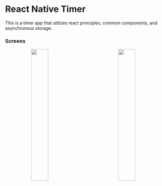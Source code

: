 # React Native Timer
This is a timer app that utilizes react principles, common components, and asynchronous storage.
### Screens

<p align="center">
<img src="https://user-images.githubusercontent.com/50002504/151204913-0a6b64c5-6e61-40dc-b31b-41097487b178.gif" width="33%"/> 
&nbsp &nbsp &nbsp &nbsp &nbsp &nbsp &nbsp &nbsp &nbsp &nbsp &nbsp &nbsp &nbsp &nbsp
<img src="https://user-images.githubusercontent.com/50002504/151204979-0dab927e-a17a-42dd-affa-2d966235a99b.gif" width="33%"/> 
</p>
